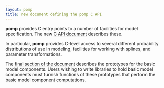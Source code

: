 ```yaml
---
layout: pomp
title: new document defining the pomp C API
---
```


**pomp** provides C entry points to a number of facilities for model specification.
The new [C API document](https://kingaa.github.io/pomp/C_API.html) describes these.

In particular, **pomp** provides C-level access to several different probability distributions of use in modeling, facilities for working with splines, and parameter transformations.

The [final section of the document](https://kingaa.github.io/pomp/C_API.html#prototypes-for-basic-model-components) describes the prototypes for the basic model components.
Users wishing to write libraries to hold basic model components must furnish functions of these prototypes that perform the basic model component computations.
